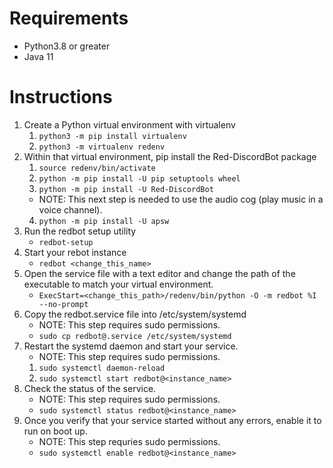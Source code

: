 # Requirements
- Python3.8 or greater
- Java 11

# Instructions
1. Create a Python virtual environment with virtualenv
    1. `python3 -m pip install virtualenv`
    2. `python3 -m virtualenv redenv`
2. Within that virtual environment, pip install the Red-DiscordBot package
    1. `source redenv/bin/activate`
    2. `python -m pip install -U pip setuptools wheel`
    3. `python -m pip install -U Red-DiscordBot`
    - NOTE: This next step is needed to use the audio cog (play music in a voice channel).
    4. `python -m pip install -U apsw`
3. Run the redbot setup utility
    - `redbot-setup`
4. Start your rebot instance
    - `redbot <change_this_name>`
5. Open the service file with a text editor and change the path of the executable to match your virtual environment.
    - `ExecStart=<change_this_path>/redenv/bin/python -O -m redbot %I --no-prompt`
6. Copy the redbot.service file into /etc/system/systemd
    - NOTE: This step requires sudo permissions.
    - `sudo cp redbot@.service /etc/system/systemd`
7. Restart the systemd daemon and start your service.
    - NOTE: This step requires sudo permissions.
    1. `sudo systemctl daemon-reload`
    2. `sudo systemctl start redbot@<instance_name>`
8. Check the status of the service.
    - NOTE: This step requires sudo permissions.
    - `sudo systemctl status redbot@<instance_name>`
9. Once you verify that your service started without any errors, enable it to run on boot up.
    - NOTE: This step requries sudo permissions.
    - `sudo systemctl enable redbot@<instance_name>`
